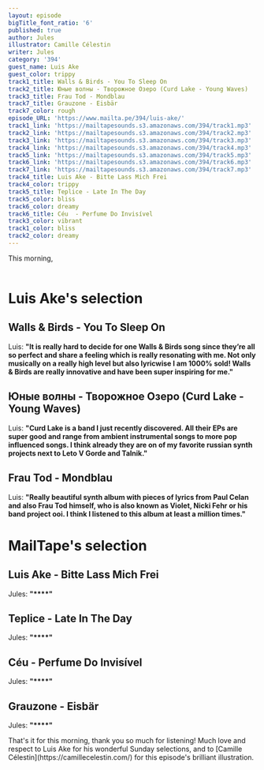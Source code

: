 ```yaml
---
layout: episode
bigTitle_font_ratio: '6'
published: true
author: Jules
illustrator: Camille Célestin
writer: Jules
category: '394'
guest_name: Luis Ake
guest_color: trippy
track1_title: Walls & Birds - You To Sleep On
track2_title: Юные волны - Творожное Озеро (Curd Lake - Young Waves)
track3_title: Frau Tod - Mondblau
track7_title: Grauzone - Eisbär
track7_color: rough
episode_URL: 'https://www.mailta.pe/394/luis-ake/'
track1_link: 'https://mailtapesounds.s3.amazonaws.com/394/track1.mp3'
track2_link: 'https://mailtapesounds.s3.amazonaws.com/394/track2.mp3'
track3_link: 'https://mailtapesounds.s3.amazonaws.com/394/track3.mp3'
track4_link: 'https://mailtapesounds.s3.amazonaws.com/394/track4.mp3'
track5_link: 'https://mailtapesounds.s3.amazonaws.com/394/track5.mp3'
track6_link: 'https://mailtapesounds.s3.amazonaws.com/394/track6.mp3'
track7_link: 'https://mailtapesounds.s3.amazonaws.com/394/track7.mp3'
track4_title: Luis Ake - Bitte Lass Mich Frei
track4_color: trippy
track5_title: Teplice - Late In The Day
track5_color: bliss
track6_color: dreamy
track6_title: Céu  - Perfume Do Invisível
track3_color: vibrant
track1_color: bliss
track2_color: dreamy
---
```

<p id="introduction"> This morning, 
<br><br>

</p>


# Luis Ake's selection

## Walls & Birds - You To Sleep On
Luis: **"**It is really hard to decide for one Walls & Birds song since they’re all so perfect and share a feeling which is really resonating with me. Not only musically on a really high level but also lyricwise I am 1000% sold! Walls & Birds are really innovative and have been super inspiring for me.**"**

## Юные волны - Творожное Озеро (Curd Lake - Young Waves)
Luis: **"**Curd Lake is a band I just recently discovered. All their EPs are super good and range from ambient instrumental songs to more pop influenced songs. I think already they are on of my favorite russian synth projects next to Leto V Gorde and Talnik.**"**

## Frau Tod - Mondblau
Luis: **"**Really beautiful synth album with pieces of lyrics from Paul Celan and also Frau Tod himself, who is also known as Violet, Nicki Fehr or his band project ooi. I think I listened to this album at least a million times.**"**


# MailTape's selection

## Luis Ake - Bitte Lass Mich Frei
Jules: **"****"**

## Teplice - Late In The Day
Jules: **"****"**

## Céu - Perfume Do Invisível
Jules: **"****"**

## Grauzone - Eisbär
Jules: **"****"**


<p id="outroduction">That's it for this morning, thank you so much for listening! Much love and respect to Luis Ake for his wonderful Sunday selections, and to [Camille Célestin](https://camillecelestin.com/) for this episode's brilliant illustration.</p>

